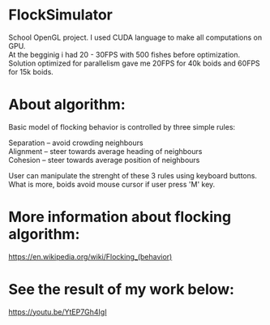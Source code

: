 # FlockSimulator
School OpenGL project. I used CUDA language to make all computations on GPU.<br />
At the begginig i had 20 - 30FPS with 500 fishes before optimization. <br />
Solution optimized for parallelism gave me 20FPS for 40k boids and 60FPS for 15k boids. <br />

# About algorithm:
Basic model of flocking behavior is controlled by three simple rules:

Separation – avoid crowding neighbours <br />
Alignment – steer towards average heading of neighbours <br />
Cohesion – steer towards average position of neighbours <br />

User can manipulate the strenght of these 3 rules using keyboard buttons.
What is more, boids avoid mouse cursor if user press 'M' key.


# More information about flocking algorithm: 
https://en.wikipedia.org/wiki/Flocking_(behavior)


# See the result of my work below:

https://youtu.be/YtEP7Gh4IgI
